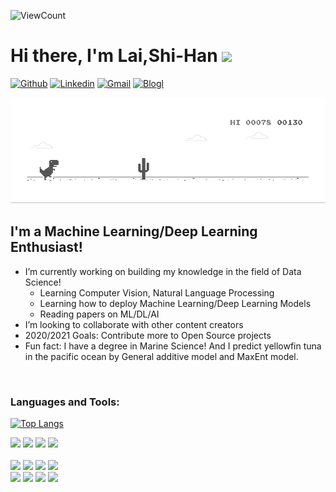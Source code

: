 

<!--
**Han-lai/Han-lai** is a ✨ _special_ ✨ repository because its `README.md` (this file) appears on your GitHub profile.

Here are some ideas to get you started:

- 🔭 I’m currently working on ...
- 🌱 I’m currently learning ...
- 👯 I’m looking to collaborate on ...
- 🤔 I’m looking for help with ...
- 💬 Ask me about ...
- 📫 How to reach me: ...
- 😄 Pronouns: ...
- ⚡ Fun fact: ...
-->



![ViewCount](https://views.whatilearened.today/views/github/sachinchaturvedi93/sachinchaturvedi93.svg?cache=remove)
#          Hi there, I'm Lai,Shi-Han <img src="https://raw.githubusercontent.com/iampavangandhi/iampavangandhi/master/gifs/Hi.gif" width="30px">
<!-- Your badges
You can use the website to generate badges: https://shields.io/
-->

[![Github](https://img.shields.io/badge/-Github-333?style=flat&logo=Github&logoColor=white)](https://github.com/Han-lai/)
[![Linkedin](https://img.shields.io/badge/-LinkedIn-blue?style=flat&logo=Linkedin&logoColor=white)](https://www.linkedin.com/in/shi-han-lai49975)
[![Gmail](https://img.shields.io/badge/-Gmail-c14438?style=flat&logo=Gmail&logoColor=white)](sh41bee@gmail.com)
[![Blogl](https://img.shields.io/badge/-Blog-brightgreen)](https://hanjobs-com.cms.webnode.tw/)

![Dino](https://raw.githubusercontent.com/sanket9006/sanket9006/master/dino.gif)

## I'm a Machine Learning/Deep Learning Enthusiast!

- I’m currently working on building my knowledge in the field of Data Science!
  - Learning Computer Vision, Natural Language Processing
  - Learning how to deploy Machine Learning/Deep Learning Models
  - Reading papers on ML/DL/AI
- I’m looking to collaborate with other content creators
- 2020/2021 Goals: Contribute more to Open Source projects
- Fun fact: I have a degree in Marine Science! And I predict yellowfin tuna in the pacific ocean by General additive model and MaxEnt model.
<br />





### Languages and Tools:

<!-- Your github readme stats
You can use this api: https://github.com/anuraghazra/github-readme-stats
-->

 [![Top Langs](https://github-readme-stats.vercel.app/api/top-langs/?username=Han-lai&layout=compact)](https://github.com/anuraghazra/github-readme-stats)
  <!-- Your languages and tools. Be careful with the alignment. 
  You can use this sites to get logos: https://www.vectorlogo.zone or https://simpleicons.org/
  -->
  <code><img width="15%" src="https://www.vectorlogo.zone/logos/python/python-ar21.svg"></code>
  <code><img width="15%" src="https://www.vectorlogo.zone/logos/r-project/r-project-ar21.svg"></code>
  <code><img width="15%" src="https://www.vectorlogo.zone/logos/apache_spark/apache_spark-ar21.svg"></code>
  <code><img width="15%" src="https://www.vectorlogo.zone/logos/jupyter/jupyter-ar21.svg"></code>  
  <br />
  <code><img width="15%" src="https://www.vectorlogo.zone/logos/mysql/mysql-ar21.svg"></code>
  <code><img width="15%" src="https://www.vectorlogo.zone/logos/mongodb/mongodb-ar21.svg"></code>
  <code><img width="15%" src="https://www.vectorlogo.zone/logos/apache_hadoop/apache_hadoop-ar21.svg"></code>
  <code><img width="15%" src="https://www.vectorlogo.zone/logos/docker/docker-ar21.svg"></code>
  <br />
  <code><img width="15%" src="https://www.vectorlogo.zone/logos/redis/redis-ar21.svg"></code>
  <code><img width="15%" src="https://www.vectorlogo.zone/logos/apache_kafka/apache_kafka-ar21.svg"></code>
  <code><img width="15%" src="https://www.vectorlogo.zone/logos/elastic/elastic-ar21.svg"></code>
  <code><img width="15%" src="https://www.vectorlogo.zone/logos/elasticco_kibana/elasticco_kibana-ar21.svg"></code>
 

</p>
